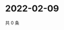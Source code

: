 # 2022-02-09

共 0 条

<!-- BEGIN WEIBO -->
<!-- 最后更新时间 Wed Feb 09 2022 00:25:38 GMT+0800 (China Standard Time) -->

<!-- END WEIBO -->
